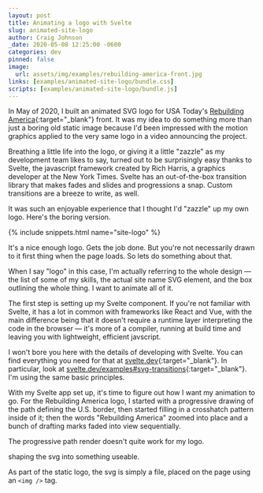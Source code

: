 ```yaml
---
layout: post
title: Animating a logo with Svelte
slug: animated-site-logo
author: Craig Johnson
_date: 2020-05-08 12:25:00 -0600
categories: dev
pinned: false
image:
  url: assets/img/examples/rebuilding-america-front.jpg
links: [examples/animated-site-logo/bundle.css]
scripts: [examples/animated-site-logo/bundle.js]
---
```

In May of 2020, I built an animated SVG logo for USA Today's [Rebuilding America](https://www.usatoday.com/rebuilding-america/){:target="_blank"} front. It was my idea to do something more than just a boring old static image because I'd been impressed with the motion graphics applied to the very same logo in a video announcing the project.

Breathing a little life into the logo, or giving it a little "zazzle" as my development team likes to say, turned out to be surprisingly easy thanks to Svelte, the javascript framework created by Rich Harris, a graphics developer at the New York Times. Svelte has an out-of-the-box transition library that makes fades and slides and progressions a snap. Custom transitions are a breeze to write, as well.

It was such an enjoyable experience that I thought I'd "zazzle" up my own logo. Here's the boring version.

{% include snippets.html name="site-logo" %}

It's a nice enough logo. Gets the job done. But you're not necessarily drawn to it first thing when the page loads. So lets do something about that.

When I say "logo" in this case, I'm actually referring to the whole design — the list of some of my skills, the actual site name SVG element, and the box outlining the whole thing. I want to animate all of it.

The first step is setting up my Svelte component. If you're not familiar with Svelte, it has a lot in common with frameworks like React and Vue, with the main difference being that it doesn't require a runtime layer interpreting the code in the browser — it's more of a compiler, running at build time and leaving you with lightweight, efficient javscript.

I won't bore you here with the details of developing with Svelte. You can find everything you need for that at [svelte.dev](https://svelte.dev){:target="_blank"}. In particular, look at [svelte.dev/examples#svg-transitions](https://svelte.dev/examples#svg-transitions){:target="_blank"}. I'm using the same basic principles.

With my Svelte app set up, it's time to figure out how I want my animation to go. For the Rebuilding America logo, I started with a progressive drawing of the path defining the U.S. border, then started filling in a crosshatch pattern inside of it; then the words "Rebuilding America" zoomed into place and a bunch of drafting marks faded into view sequentially.

The progressive path render doesn't quite work for my logo.


shaping the svg into something useable.

As part of the static logo, the svg is simply a file, placed on the page using an `<img />` tag.

<div class="ex">
  <div class="site-logo-example home animate-all"></div>
</div>
